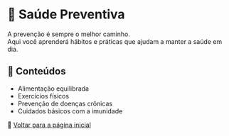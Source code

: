 # 💊 Saúde Preventiva

A prevenção é sempre o melhor caminho.  
Aqui você aprenderá hábitos e práticas que ajudam a manter a saúde em dia.  

## 📌 Conteúdos
- Alimentação equilibrada
- Exercícios físicos
- Prevenção de doenças crônicas
- Cuidados básicos com a imunidade  

🔗 [Voltar para a página inicial](index.md)
